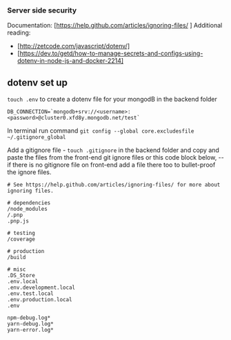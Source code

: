 ### Server side security

Documentation: [https://help.github.com/articles/ignoring-files/ ]
Additional reading:

- [http://zetcode.com/javascript/dotenv/]
- [https://dev.to/getd/how-to-manage-secrets-and-configs-using-dotenv-in-node-js-and-docker-2214]

## dotenv set up

`touch .env` to create a dotenv file for your mongodB in the backend folder

```
DB_CONNECTION=`mongodb+srv://<username>:<password>@cluster0.xfd8y.mongodb.net/test`
```

In terminal run command `git config --global core.excludesfile ~/.gitignore_global`

Add a gitignore file - `touch .gitignore` in the backend folder and copy and paste the files from the front-end git ignore files or this code block below, -- if there is no gitignore file on front-end add a file there too to bullet-proof the ignore files.

```
# See https://help.github.com/articles/ignoring-files/ for more about ignoring files.

# dependencies
/node_modules
/.pnp
.pnp.js

# testing
/coverage

# production
/build

# misc
.DS_Store
.env.local
.env.development.local
.env.test.local
.env.production.local
.env

npm-debug.log*
yarn-debug.log*
yarn-error.log*
```
